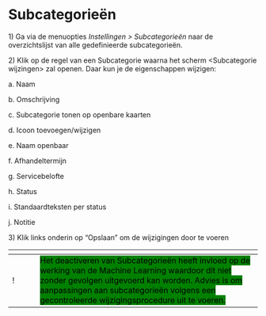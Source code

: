 # Subcategorieën

1\)      Ga via de menuopties _Instellingen > Subcategorieën_ naar de overzichtslijst van alle gedefinieerde subcategorieën.

2\)      Klik op de regel van een Subcategorie waarna het scherm \<Subcategorie wijzingen> zal openen. Daar kun je de eigenschappen wijzigen:

a.      Naam

b.      Omschrijving

c.       Subcategorie tonen op openbare kaarten

d.      Icoon toevoegen/wijzigen

e.      Naam openbaar

f.        Afhandeltermijn

g.      Servicebelofte

h.      Status

i.        Standaardteksten per status

j.        Notitie



3\)      Klik links onderin op “Opslaan” om de wijzigingen door te voeren

<table data-header-hidden><thead><tr><th width="40"></th><th></th></tr></thead><tbody><tr><td>!</td><td><mark style="background-color:green;">Het deactiveren van Subcategorieën heeft invloed op de werking van de Machine Learning waardoor dit niet zonder gevolgen uitgevoerd kan worden. Advies is om aanpassingen aan subcategorieën volgens een gecontroleerde wijzigingsprocedure uit te voeren.</mark></td></tr></tbody></table>
